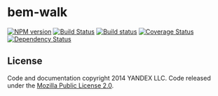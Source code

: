 bem-walk
========

[![NPM version](http://img.shields.io/npm/v/bem-walk.svg?style=flat)](http://www.npmjs.org/package/bem-walk) [![Build Status](http://img.shields.io/travis/bem/bem-walk/master.svg?style=flat&label=tests)](https://travis-ci.org/bem/bem-walk) [![Build status](http://img.shields.io/appveyor/ci/blond/bem-walk.svg?style=flat&label=windows)](https://ci.appveyor.com/project/blond/bem-walk) [![Coverage Status](https://img.shields.io/coveralls/bem/bem-walk.svg?branch=master&style=flat)](https://coveralls.io/r/bem/bem-walk) [![Dependency Status](http://img.shields.io/david/bem/bem-walk.svg?style=flat)](https://david-dm.org/bem/bem-walk)

License
-------

Code and documentation copyright 2014 YANDEX LLC. Code released under the [Mozilla Public License 2.0](LICENSE.txt).
